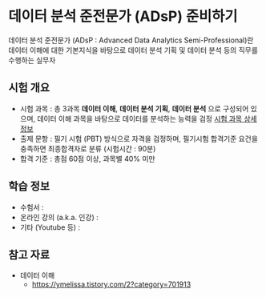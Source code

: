 # 데이터 분석 준전문가 (ADsP) 준비하기
데이터 분석 준전문가 (ADsP : Advanced Data Analytics Semi-Professional)란 데이터 이해에 대한 기본지식을 바탕으로 데이터 분석 기획 및 데이터 분석 등의 직무를 수행하는 실무자

## 시험 개요
- 시험 과목 : 총 3과목 **데이터 이해**, **데이터 분석 기획**, **데이터 분석** 으로 구성되어 있으며, 데이터 이해 과목을 바탕으로 데이터를 분석하는 능력을 검정 [시험 과목 상세 정보](http://www.dbguide.net/da.db?cmd=snb_adsp_2)
- 출제 문항 : 필기 시험 (PBT) 방식으로 자격을 검정하며, 필기시험 합격기준 요건을 충족하면 최종합격자로 분류 (시험시간 : 90분)
- 합격 기준 : 총점 60점 이상, 과목별 40% 미만

## 학습 정보
- 수험서 :
- 온라인 강의 (a.k.a. 인강) :
- 기타 (Youtube 등) :

## 참고 자료
- 데이터 이해
  - https://ymelissa.tistory.com/2?category=701913

